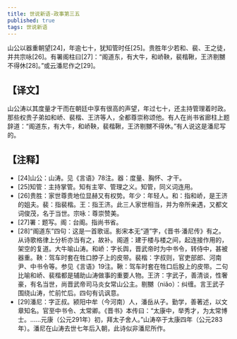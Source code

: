 ```yaml
---
title: 世说新语-政事第三五
published: true
tags: 世说新语
---
```


山公以器重朝望[24]，年逾七十，犹知管时任[25]。贵胜年少若和、裴、王之徒，并共宗咏[26]。有署阁柱曰[27]：“阁道东，有大牛，和峤鞅，裴楷鞦，王济剔嬲不得休[28]。”或云潘尼作之[29]。

## 【译文】

山公涛以其度量才干而在朝廷中享有很高的声望，年过七十，还主持管理着时政。那些权贵子弟如和峤、裴楷、王济等人，全都尊崇称颂他。有人在尚书省廊柱上题辞道：“阁道东，有大牛，和峤鞅，裴楷鞦，王济剔嬲不得休。”有人说这是潘尼写的。

## 【注释】

- [24]山公：山涛。见《言语》78注。器：度量、胸怀、才干。
- [25]知管：主持掌管。知有主宰、管理之义。知管，同义词连用。
- [26]贵胜：家世尊贵地位显赫又有权势。年少：年轻人。和：指和峤，是王济的姐夫。裴：指裴楷。王：指王济。此三人家世相当，并为帝所亲遇，又都文词俊茂，名于当世。宗咏：尊崇赞美。
- [27]署：题写。阁：台阁。指尚书省。
- [28]“阁道东”四句：这是一首歌谣。影宋本无“道”字，《晋书·潘尼传》有之。从诗歌格律上分析亦当有之，故补。阁道：建于楼与楼之间，起连接作用的，架空的复道。大牛喻山涛。和峤：字长舆，晋武帝时为中书令，转侍中，甚被器重。鞅：驾车时套在牲口脖子上的皮带。裴楷：字叔则，官吏部郎、河南尹、中书令等。参见《言语》19注。鞦：驾车时套在牲口后股上的皮带。二句比喻和峤、裴楷都是辅助山涛做事的重要人物。王济：字武子，善清谈，性奢豪，有名当世，尚晋武帝司马炎女常山公主。剔嬲（niǎo）：纠缠。言王武子围绕山涛，忙前忙后。四句有讥讽意。
- [29]潘尼：字正叔。颍阳中牟（今河南）人，潘岳从子。勤学，善著述，以文章知名。官至中书令、太常卿。《晋书》本传曰：“太康中，举秀才，为太常博士。……元康（公元291年）初，拜太子舍人。”山涛卒于太康四年（公元283年）。潘尼在山涛去世七年后入朝，此诗似非潘尼所作。
